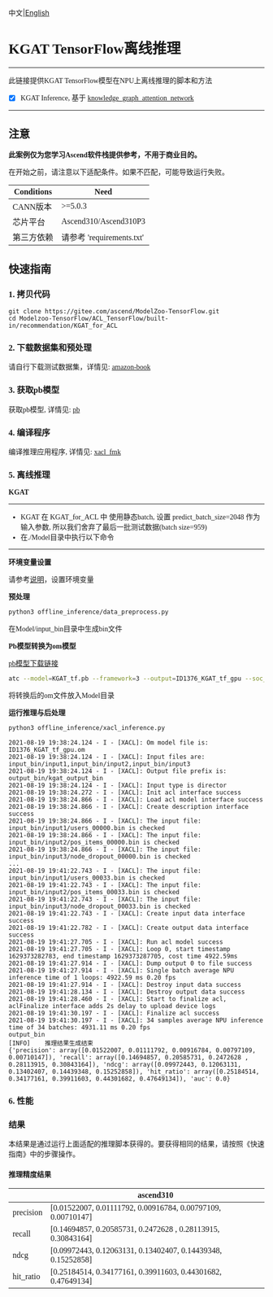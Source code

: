 中文|[English](README_EN.md)
# <font face="微软雅黑">
# KGAT TensorFlow离线推理

***
此链接提供KGAT TensorFlow模型在NPU上离线推理的脚本和方法

* [x] KGAT Inference, 基于 [knowledge_graph_attention_network](https://github.com/xiangwang1223/knowledge_graph_attention_network)

***

## 注意
**此案例仅为您学习Ascend软件栈提供参考，不用于商业目的。**

在开始之前，请注意以下适配条件。如果不匹配，可能导致运行失败。

| Conditions | Need |
| --- | --- |
| CANN版本 | >=5.0.3 |
| 芯片平台| Ascend310/Ascend310P3 |
| 第三方依赖| 请参考 'requirements.txt' |

## 快速指南

### 1. 拷贝代码
```shell
git clone https://gitee.com/ascend/ModelZoo-TensorFlow.git
cd Modelzoo-TensorFlow/ACL_TensorFlow/built-in/recommendation/KGAT_for_ACL
```

### 2. 下载数据集和预处理

请自行下载测试数据集，详情见: [amazon-book](./Data/README.md)

### 3. 获取pb模型

获取pb模型, 详情见: [pb](./Model/pb_model/README.md)

### 4. 编译程序
编译推理应用程序, 详情见: [xacl_fmk](./xacl_fmk/README.md)

### 5. 离线推理

**KGAT**
***
* KGAT 在 KGAT_for_ACL 中 使用静态batch, 设置 predict_batch_size=2048 作为输入参数, 所以我们舍弃了最后一批测试数据(batch size=959)
* 在./Model目录中执行以下命令
***
**环境变量设置**

  请参考[说明](https://gitee.com/ascend/ModelZoo-TensorFlow/wikis/02.%E7%A6%BB%E7%BA%BF%E6%8E%A8%E7%90%86%E6%A1%88%E4%BE%8B/Ascend%E5%B9%B3%E5%8F%B0%E6%8E%A8%E7%90%86%E7%8E%AF%E5%A2%83%E5%8F%98%E9%87%8F%E8%AE%BE%E7%BD%AE?sort_id=6458719)，设置环境变量

**预处理**
```Bash
python3 offline_inference/data_preprocess.py
```

在Model/input_bin目录中生成bin文件


**Pb模型转换为om模型**

[pb模型下载链接](https://obs-9be7.obs.cn-east-2.myhuaweicloud.com/003_Atc_Models/modelzoo/Official/recommendation/KGAT_for_ACL.zip)

```Bash
atc --model=KGAT_tf.pb --framework=3 --output=ID1376_KGAT_tf_gpu --soc_version=Ascend310 --input_shape="Placeholder:2048;Placeholder_1:24915;Placeholder_4:3" --log=info
```

将转换后的om文件放入Model目录

**运行推理与后处理**
```Bash
python3 offline_inference/xacl_inference.py
```

```log
2021-08-19 19:38:24.124 - I - [XACL]: Om model file is: ID1376_KGAT_tf_gpu.om
2021-08-19 19:38:24.124 - I - [XACL]: Input files are: input_bin/input1,input_bin/input2,input_bin/input3
2021-08-19 19:38:24.124 - I - [XACL]: Output file prefix is: output_bin/kgat_output_bin
2021-08-19 19:38:24.124 - I - [XACL]: Input type is director
2021-08-19 19:38:24.272 - I - [XACL]: Init acl interface success
2021-08-19 19:38:24.866 - I - [XACL]: Load acl model interface success
2021-08-19 19:38:24.866 - I - [XACL]: Create description interface success
2021-08-19 19:38:24.866 - I - [XACL]: The input file: input_bin/input1/users_00000.bin is checked
2021-08-19 19:38:24.866 - I - [XACL]: The input file: input_bin/input2/pos_items_00000.bin is checked
2021-08-19 19:38:24.866 - I - [XACL]: The input file: input_bin/input3/node_dropout_00000.bin is checked
...
2021-08-19 19:41:22.743 - I - [XACL]: The input file: input_bin/input1/users_00033.bin is checked
2021-08-19 19:41:22.743 - I - [XACL]: The input file: input_bin/input2/pos_items_00033.bin is checked
2021-08-19 19:41:22.743 - I - [XACL]: The input file: input_bin/input3/node_dropout_00033.bin is checked
2021-08-19 19:41:22.743 - I - [XACL]: Create input data interface success
2021-08-19 19:41:22.782 - I - [XACL]: Create output data interface success
2021-08-19 19:41:27.705 - I - [XACL]: Run acl model success
2021-08-19 19:41:27.705 - I - [XACL]: Loop 0, start timestamp 1629373282783, end timestamp 1629373287705, cost time 4922.59ms
2021-08-19 19:41:27.914 - I - [XACL]: Dump output 0 to file success
2021-08-19 19:41:27.914 - I - [XACL]: Single batch average NPU inference time of 1 loops: 4922.59 ms 0.20 fps
2021-08-19 19:41:27.914 - I - [XACL]: Destroy input data success
2021-08-19 19:41:28.134 - I - [XACL]: Destroy output data success
2021-08-19 19:41:28.460 - I - [XACL]: Start to finalize acl, aclFinalize interface adds 2s delay to upload device logs
2021-08-19 19:41:30.197 - I - [XACL]: Finalize acl success
2021-08-19 19:41:30.197 - I - [XACL]: 34 samples average NPU inference time of 34 batches: 4931.11 ms 0.20 fps
output_bin
[INFO]    推理结果生成结束
{'precision': array([0.01522007, 0.01111792, 0.00916784, 0.00797109, 0.00710147]), 'recall': array([0.14694857, 0.20585731, 0.2472628 , 0.28113915, 0.30843164]), 'ndcg': array([0.09972443, 0.12063131, 0.13402407, 0.14439348, 0.15252858]), 'hit_ratio': array([0.25184514, 0.34177161, 0.39911603, 0.44301682, 0.47649134]), 'auc': 0.0}
```


### 6. 性能

### 结果

本结果是通过运行上面适配的推理脚本获得的。要获得相同的结果，请按照《快速指南》中的步骤操作。

#### 推理精度结果

|                 | ascend310 |
|----------------|--------|
| precision |  [0.01522007, 0.01111792, 0.00916784, 0.00797109, 0.00710147]  |
| recall |  [0.14694857, 0.20585731, 0.2472628 , 0.28113915, 0.30843164]  |
| ndcg |  [0.09972443, 0.12063131, 0.13402407, 0.14439348, 0.15252858]  |
| hit_ratio |  [0.25184514, 0.34177161, 0.39911603, 0.44301682, 0.47649134]  |
